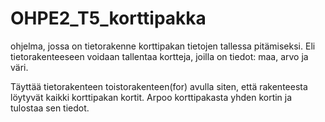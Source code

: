 ﻿# OHPE2_T5_korttipakka
ohjelma, jossa on tietorakenne korttipakan tietojen tallessa pitämiseksi. 
Eli tietorakenteeseen voidaan tallentaa kortteja, joilla on tiedot: maa, arvo ja väri.

Täyttää tietorakenteen toistorakenteen(for) avulla siten, että rakenteesta löytyvät kaikki korttipakan kortit.
Arpoo korttipakasta yhden kortin ja tulostaa sen tiedot.
